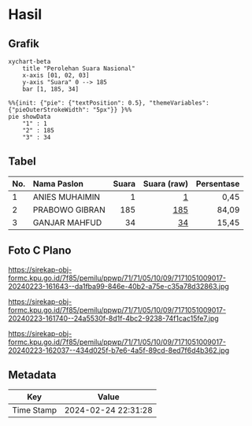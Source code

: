 # Hasil

## Grafik

```mermaid
xychart-beta
    title "Perolehan Suara Nasional"
    x-axis [01, 02, 03]
    y-axis "Suara" 0 --> 185
    bar [1, 185, 34]
```

```mermaid
%%{init: {"pie": {"textPosition": 0.5}, "themeVariables": {"pieOuterStrokeWidth": "5px"}} }%%
pie showData
    "1" : 1
    "2" : 185
    "3" : 34
```

## Tabel

| No. | Nama Paslon    | Suara | Suara (raw) | Persentase |
|:--- |:-------------- | -----:| -----------:| ----------:|
| 1   | ANIES MUHAIMIN | 1     | [1][p-1]    | 0,45       |
| 2   | PRABOWO GIBRAN | 185   | [185][p-2]  | 84,09      |
| 3   | GANJAR MAHFUD  | 34    | [34][p-3]   | 15,45      |


[p-1]: https://github.com/gigit-pemilu/pemilu-2024/blob/main/pilpres/hitung-suara/sub/71-sulawesi-utara/sub/71-kota-manado/sub/05-tikala/sub/1009-taas/sub/017-tps/sub/paslon-1.txt
[p-2]: https://github.com/gigit-pemilu/pemilu-2024/blob/main/pilpres/hitung-suara/sub/71-sulawesi-utara/sub/71-kota-manado/sub/05-tikala/sub/1009-taas/sub/017-tps/sub/paslon-2.txt
[p-3]: https://github.com/gigit-pemilu/pemilu-2024/blob/main/pilpres/hitung-suara/sub/71-sulawesi-utara/sub/71-kota-manado/sub/05-tikala/sub/1009-taas/sub/017-tps/sub/paslon-3.txt

## Foto C Plano

https://sirekap-obj-formc.kpu.go.id/7f85/pemilu/ppwp/71/71/05/10/09/7171051009017-20240223-161643--da1fba99-846e-40b2-a75e-c35a78d32863.jpg

https://sirekap-obj-formc.kpu.go.id/7f85/pemilu/ppwp/71/71/05/10/09/7171051009017-20240223-161740--24a5530f-8d1f-4bc2-9238-74f1cac15fe7.jpg

https://sirekap-obj-formc.kpu.go.id/7f85/pemilu/ppwp/71/71/05/10/09/7171051009017-20240223-162037--434d025f-b7e6-4a5f-89cd-8ed7f6d4b362.jpg


## Metadata

| Key        | Value               |
| ---------- | ------------------- |
| Time Stamp | 2024-02-24 22:31:28 |



